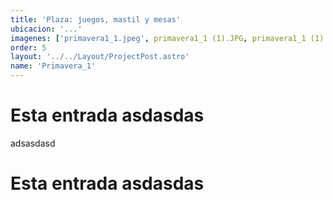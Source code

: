 ```yaml
---
title: 'Plaza: juegos, mastil y mesas'
ubicacion: '...'
imagenes: ['primavera1_1.jpeg', primavera1_1 (1).JPG, primavera1_1 (1).png, primavera1_1 (3).JPG, primavera1_1 (4).JPG,]
order: 5
layout: '../../Layout/ProjectPost.astro'
name: 'Primavera_1'
---
```


# Esta entrada asdasdas

adsasdasd

# Esta entrada asdasdas


